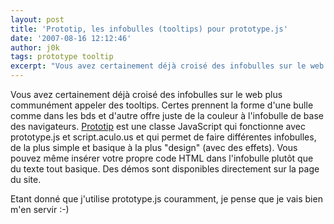 ```yaml
---
layout: post
title: 'Prototip, les infobulles (tooltips) pour prototype.js'
date: '2007-08-16 12:12:46'
author: j0k
tags: prototype tooltip
excerpt: "Vous avez certainement déjà croisé des infobulles sur le web plus communément appeler des tooltips. Certes prennent la forme d'une bulle comme dans les bds et d'autre offre juste de la couleur à l'infobulle de base des navigateurs.     \n[Prototip](http://www.nickstakenburg.com/projects/prototip/) est une classe JavaScript qui fonctionne avec prototype.js      …"
---
```


Vous avez certainement déjà croisé des infobulles sur le web plus communément appeler des tooltips. Certes prennent la forme d'une bulle comme dans les bds et d'autre offre juste de la couleur à l'infobulle de base des navigateurs.
[Prototip](http://www.nickstakenburg.com/projects/prototip/) est une classe JavaScript qui fonctionne avec prototype.js et script.aculo.us et qui permet de faire différentes infobulles, de la plus simple et basique à la plus "design" (avec des effets).   Vous pouvez même insérer votre propre code HTML dans l'infobulle plutôt que du texte tout basique. Des démos sont disponibles directement sur la page du site.

Etant donné que j'utilise prototype.js couramment, je pense que je vais bien m'en servir :-)
